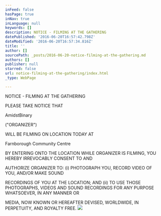 ```yaml
---
inFeed: false
hasPage: true
inNav: true
inLanguage: null
keywords: []
description: NOTICE - FILMING AT THE GATHERING
datePublished: '2016-06-20T16:57:42.798Z'
dateModified: '2016-06-20T16:57:34.816Z'
title: ''
author: []
sourcePath: _posts/2016-06-20-notice-filming-at-the-gathering.md
authors: []
publisher: null
starred: false
url: notice-filming-at-the-gathering/index.html
_type: WebPage

---
```

NOTICE - FILMING AT THE GATHERING

PLEASE TAKE NOTICE THAT 

AmidstBinary 

("ORGANIZER") 

WILL BE FILMING ON LOCATION TODAY AT 

Farnborough Community Centre

BY ENTERING ONTO THE LOCATION WHILE ORGANIZER IS FILMING, YOU HEREBY IRREVOCABLY CONSENT TO AND 

AUTHORIZE ORGANIZER TO: (i) PHOTOGRAPH YOU, RECORD VIDEO OF YOU, AND/OR MAKE SOUND 

RECORDINGS OF YOU AT THE LOCATION; AND (ii) TO USE THOSE PHOTOGRAPHS, VIDEOS AND SOUND RECORDINGS FOR ANY PURPOSE WHATSOEVER, IN ANY MANNER OR 

MEDIA, NOW KNOWN OR HEREAFTER DEVISED, WORLDWIDE, IN PERPETUITY, AND ROYALTY FREE. ![](https://the-grid-user-content.s3-us-west-2.amazonaws.com/1ff6ba66-52a7-433a-bd9e-aac7fcb5cbc5.jpg)